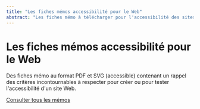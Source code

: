 ```yaml
---
title: "Les fiches mémos accessibilité pour le Web"
abstract: "Les fiches mémo à télécharger pour l'accessibilité des sites Web"
---
```


# Les fiches mémos accessibilité pour le Web

Des fiches mémo au format PDF et SVG (accessible) contenant un rappel des critères incontournables à respecter pour créer ou pour tester l'accessibilité d'un site Web.

[Consulter tous les mémos](../../../articles/memo-accessibilite/)
